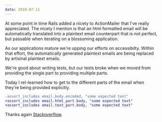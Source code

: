 ```yaml
---
date: 2018-07-11
---
```


At some point in time Rails added a nicety to ActionMailer that I've really appreciated.
The nicety I mention is that an html formatted email will be automatically translated into a plaintext email counterpart that is not perfect, but passable when iterating on a blossoming application.

As our applications mature we're upping our efforts on accessibilty.
Within that effort, the automatically generated plaintext emails are being replaced by artisinal plaintext emails.

We're good about writing tests, but our tests broke when we moved from providing the single part to providing multiple parts.

Today I rel-learned how to get to the different parts of the email when they're being provided explicitly.

```diff
-assert_includes email.body.encoded, "some expected text"
+assert_includes email.html_part.body, "some expected text"
+assert_includes email.text_part.body, "some expected text"
```

Thanks again [Stackoverflow](https://stackoverflow.com/questions/4868205/rails-mail-getting-the-body-as-plain-text).

